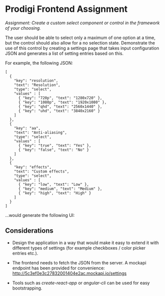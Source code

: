 # Prodigi Frontend Assignment

**Assignment*: Create a custom select component or control in the framework of your choosing.*

The user should be able to select only a maximum of one option at a time, but the control should also allow for a no selection state. Demonstrate the use of this control by creating a settings page that takes input configuration JSON and generates a list of setting entries based on this. 

For example, the following JSON:

```
[
  { 
    "key": "resolution", 
    "text": "Resolution",
    "type": "select",
    "values" : [
      { "key": "720p", "text": "1280x720" },
      { "key": "1080p", "text": "1920x1080" },
      { "key": "qhd", "text": "2560x1440" },      
      { "key": "uhd", "text": "3840x2160" }      
    ]
  },
  {
    "key": "aa",
    "text": "Anti-aliasing",
    "type": "select",
    "values" : [
      { "key": "true", "text": "Yes" },
      { "key": "false", "text": "No" }
    ]
  },
  {
    "key": "effects",
    "text": "Custom effects",
    "type": "select",
    "values" : [
      { "key": "low", "text": "Low" },
      { "key": "medium", "text": "Medium" },
      { "key": "high", "text": "High" }
    ]
  }
]
```

...would generate the following UI:

## Considerations

* Design the application in a way that would make it easy to extend it with different types of settings (for example checkboxes / color picker entries etc.).

* The frontend needs to fetch the JSON from the server. A mockapi endpoint has been provided for convenience: http://5c3ef0e3c27832001404e2ac.mockapi.io/settings

* Tools such as *create-react-app* or *angular-cli* can be used for easy bootstrapping.
